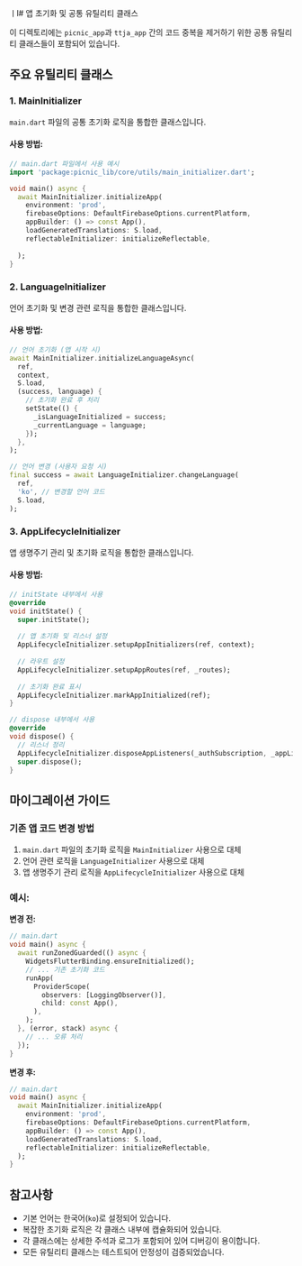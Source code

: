 ㅣl# 앱 초기화 및 공통 유틸리티 클래스

이 디렉토리에는 `picnic_app`과 `ttja_app` 간의 코드 중복을 제거하기 위한 공통 유틸리티 클래스들이 포함되어 있습니다.

## 주요 유틸리티 클래스

### 1. MainInitializer

`main.dart` 파일의 공통 초기화 로직을 통합한 클래스입니다.

#### 사용 방법:

```dart
// main.dart 파일에서 사용 예시
import 'package:picnic_lib/core/utils/main_initializer.dart';

void main() async {
  await MainInitializer.initializeApp(
    environment: 'prod',
    firebaseOptions: DefaultFirebaseOptions.currentPlatform,
    appBuilder: () => const App(),
    loadGeneratedTranslations: S.load,
    reflectableInitializer: initializeReflectable,
    
  );
}
```

### 2. LanguageInitializer

언어 초기화 및 변경 관련 로직을 통합한 클래스입니다.

#### 사용 방법:

```dart
// 언어 초기화 (앱 시작 시)
await MainInitializer.initializeLanguageAsync(
  ref,
  context,
  S.load,
  (success, language) {
    // 초기화 완료 후 처리
    setState(() {
      _isLanguageInitialized = success;
      _currentLanguage = language;
    });
  },
);

// 언어 변경 (사용자 요청 시)
final success = await LanguageInitializer.changeLanguage(
  ref,
  'ko', // 변경할 언어 코드
  S.load,
);
```

### 3. AppLifecycleInitializer

앱 생명주기 관리 및 초기화 로직을 통합한 클래스입니다.

#### 사용 방법:

```dart
// initState 내부에서 사용
@override
void initState() {
  super.initState();
  
  // 앱 초기화 및 리스너 설정
  AppLifecycleInitializer.setupAppInitializers(ref, context);
  
  // 라우트 설정
  AppLifecycleInitializer.setupAppRoutes(ref, _routes);
  
  // 초기화 완료 표시
  AppLifecycleInitializer.markAppInitialized(ref);
}

// dispose 내부에서 사용
@override
void dispose() {
  // 리스너 정리
  AppLifecycleInitializer.disposeAppListeners(_authSubscription, _appLinksSubscription);
  super.dispose();
}
```

## 마이그레이션 가이드

### 기존 앱 코드 변경 방법

1. `main.dart` 파일의 초기화 로직을 `MainInitializer` 사용으로 대체
2. 언어 관련 로직을 `LanguageInitializer` 사용으로 대체
3. 앱 생명주기 관리 로직을 `AppLifecycleInitializer` 사용으로 대체

### 예시:

**변경 전:**
```dart
// main.dart
void main() async {
  await runZonedGuarded(() async {
    WidgetsFlutterBinding.ensureInitialized();
    // ... 기존 초기화 코드
    runApp(
      ProviderScope(
        observers: [LoggingObserver()],
        child: const App(),
      ),
    );
  }, (error, stack) async {
    // ... 오류 처리
  });
}
```

**변경 후:**
```dart
// main.dart
void main() async {
  await MainInitializer.initializeApp(
    environment: 'prod',
    firebaseOptions: DefaultFirebaseOptions.currentPlatform,
    appBuilder: () => const App(),
    loadGeneratedTranslations: S.load,
    reflectableInitializer: initializeReflectable,
  );
}
```

## 참고사항

- 기본 언어는 한국어(`ko`)로 설정되어 있습니다.
- 복잡한 초기화 로직은 각 클래스 내부에 캡슐화되어 있습니다.
- 각 클래스에는 상세한 주석과 로그가 포함되어 있어 디버깅이 용이합니다.
- 모든 유틸리티 클래스는 테스트되어 안정성이 검증되었습니다.
